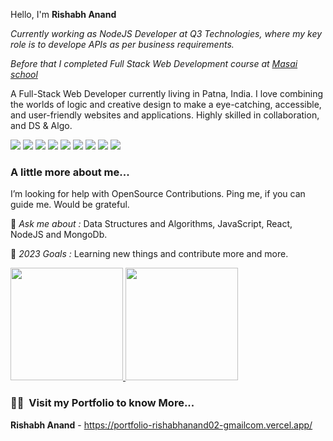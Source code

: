 Hello, I'm **Rishabh Anand** 

<p><em>Currently working as NodeJS Developer at Q3 Technologies, where my key role is to develope APIs as per business requirements.  <a href="https://uat.freedo.rentals/"></a></em></p>
<p><em>Before that I completed Full Stack Web Development course at <a href="https://www.masaischool.com/">Masai school</a></em></p>

A Full-Stack Web Developer currently living in Patna, India. I love combining the worlds of logic and creative design to make a eye-catching, accessible, and user-friendly websites and applications.
 Highly skilled in collaboration, and DS & Algo.
 
 <p >
<img src="https://img.shields.io/badge/JS-Javascript-red"/>
<img src="https://img.shields.io/badge/React-React-blue"/>
<img src="https://img.shields.io/badge/Node-node-green"/>
<img src="https://img.shields.io/badge/express-Express-blueviolet"/>
<img src="https://img.shields.io/badge/Mongodb-mongodb-brightgreen"/>
<img src="https://img.shields.io/badge/HTML-html-orange"/>
 <img src="https://img.shields.io/badge/CSS-css-lightblue"/>
  <img src="https://img.shields.io/badge/Redis-Redis-red"/>
  <img src="https://img.shields.io/badge/Postgre-Postgre-red"/>
</p>


### A little more about me...  

 I’m looking for help with OpenSource Contributions. Ping me, if you can guide me. Would be grateful.

💬 *Ask me about :* Data Structures and Algorithms, JavaScript, React, NodeJS and MongoDb.

🥅 *2023 Goals :* Learning new things and contribute more and more. 

<a width="45%" margin="auto" display="inline" href="#">
  <img height="180em" src="https://github-readme-stats.vercel.app/api?username=Dastan27&theme=buefy&show_icons=true" />
  <img height="180em" src="https://github-readme-stats.vercel.app/api/top-langs/?username=Dastan27&theme=buefy&layout=compact" />
</a>


<h3> 🤝🏻 &nbsp;Visit my Portfolio to know More... </h3>

**Rishabh Anand** - https://portfolio-rishabhanand02-gmailcom.vercel.app/
